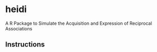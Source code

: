 # heidi

A R Package to Simulate the Acquisition and Expression of Reciprocal Associations

## Instructions
